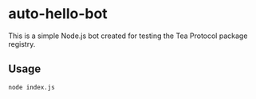 # auto-hello-bot

This is a simple Node.js bot created for testing the Tea Protocol package registry.

## Usage
```bash
node index.js
